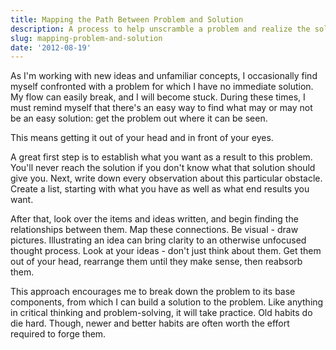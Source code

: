 ```yaml
---
title: Mapping the Path Between Problem and Solution
description: A process to help unscramble a problem and realize the solution
slug: mapping-problem-and-solution
date: '2012-08-19'
---
```


As I'm working with new ideas and unfamiliar concepts, I occasionally find myself confronted with a
problem for which I have no immediate solution. My flow can easily break, and I will become stuck.
During these times, I must remind myself that there's an easy way to find what may or may not be an
easy solution: get the problem out where it can be seen.

This means getting it out of your head and in front of your eyes.

A great first step is to establish what you want as a result to this problem. You'll never reach the
solution if you don't know what that solution should give you. Next, write down every observation
about this particular obstacle. Create a list, starting with what you have as well as what end
results you want.

After that, look over the items and ideas written, and begin finding the relationships between them.
Map these connections. Be visual - draw pictures. Illustrating an idea can bring clarity to an
otherwise unfocused thought process. Look at your ideas - don't just think about them. Get them out
of your head, rearrange them until they make sense, then reabsorb them.

This approach encourages me to break down the problem to its base components, from which I can build
a solution to the problem. Like anything in critical thinking and problem-solving, it will take
practice. Old habits do die hard. Though, newer and better habits are often worth the effort
required to forge them.
